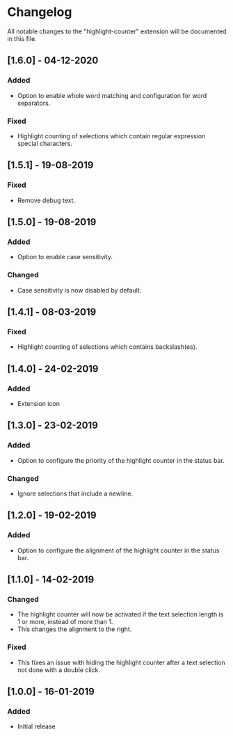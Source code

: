 # Changelog

All notable changes to the "highlight-counter" extension will be documented in this file.

## [1.6.0] - 04-12-2020

### Added

-   Option to enable whole word matching and configuration for word separators.

### Fixed

-   Highlight counting of selections which contain regular expression special characters.

## [1.5.1] - 19-08-2019

### Fixed

-   Remove debug text.

## [1.5.0] - 19-08-2019

### Added

-   Option to enable case sensitivity.

### Changed

-   Case sensitivity is now disabled by default.

## [1.4.1] - 08-03-2019

### Fixed

-   Highlight counting of selections which contains backslash(es).

## [1.4.0] - 24-02-2019

### Added

-   Extension icon

## [1.3.0] - 23-02-2019

### Added

-   Option to configure the priority of the highlight counter in the status bar.

### Changed

-   Ignore selections that include a newline.

## [1.2.0] - 19-02-2019

### Added

-   Option to configure the alignment of the highlight counter in the status bar.

## [1.1.0] - 14-02-2019

### Changed

-   The highlight counter will now be activated if the text selection length is 1 or more, instead of more than 1.
-   This changes the alignment to the right.

### Fixed

-   This fixes an issue with hiding the highlight counter after a text selection not done with a double click.

## [1.0.0] - 16-01-2019

### Added

-   Initial release

